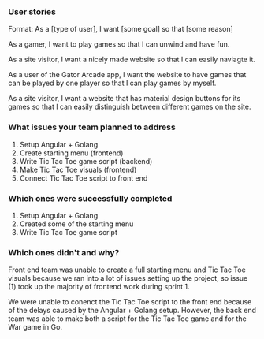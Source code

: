 ### User stories
Format: As a [type of user], I want [some goal] so that [some reason]

As a gamer, I want to play games so that I can unwind and have fun.

As a site visitor, I want a nicely made website so that I can easily naviagte it. 

As a user of the Gator Arcade app, I want the website to have games that can be played by one player so that I can play games by myself.

As a site visitor, I want a website that has material design buttons for its games so that I can easily distinguish between different games on the site.
### What issues your team planned to address
1. Setup Angular + Golang
2. Create starting menu (frontend)
3. Write Tic Tac Toe game script (backend)
4. Make Tic Tac Toe visuals (frontend)
5. Connect Tic Tac Toe script to front end
### Which ones were successfully completed
1. Setup Angular + Golang
2. Created some of the starting menu
3. Write Tic Tac Toe game script
### Which ones didn't and why?
Front end team was unable to create a full starting menu and Tic Tac Toe visuals because we ran into a lot of issues setting up the project, so issue (1) took up the majority of frontend work during sprint 1.

We were unable to conenct the Tic Tac Toe script to the front end because of the delays caused by the Angular + Golang setup. However, the back end team was able to make both a script for the Tic Tac Toe game and for the War game in Go. 
